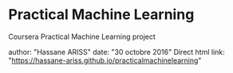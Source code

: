 # Practical Machine Learning
Coursera Practical Machine Learning project

author: "Hassane ARISS"
date: "30 octobre 2016"
Direct html link: "https://hassane-ariss.github.io/practicalmachinelearning"
